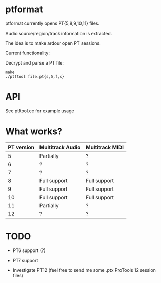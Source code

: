 ptformat
=========
ptformat currently opens PT{5,8,9,10,11} files.

Audio source/region/track information is extracted.

The idea is to make ardour open PT sessions.

Current functionality:

Decrypt and parse a PT file:

	make
	./ptftool file.pt{s,5,f,x}

API
===
See ptftool.cc for example usage

What works?
===========

| **PT version** | **Multitrack Audio** | **Multitrack MIDI** |
| --- | --- | --- |
| 5 | Partially | ? |
| 6 | ? | ? |
| 7 | ? | ? |
| 8 | Full support | Full support |
| 9 | Full support | Full support |
| 10 | Full support | Full support |
| 11 | Partially | ? |
| 12 | ? | ? |


TODO
====

- PT6 support (?)

- PT7 support

- Investigate PT12 (feel free to send me some .ptx ProTools 12 session files)

